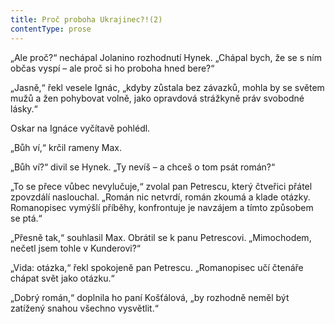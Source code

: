 ```yaml
---
title: Proč proboha Ukrajinec?!(2)
contentType: prose
---
```


„Ale proč?“ nechápal Jolanino rozhodnutí Hynek. „Chápal bych, že se s ním občas vyspí – ale proč si ho proboha hned bere?“

„Jasně,“ řekl vesele Ignác, „kdyby zůstala bez závazků, mohla by se světem mužů a žen pohybovat volně, jako opravdová strážkyně práv svobodné lásky.“

Oskar na Ignáce vyčítavě pohlédl.

„Bůh ví,“ krčil rameny Max.

„Bůh ví?“ divil se Hynek. „Ty nevíš – a chceš o tom psát román?“

„To se přece vůbec nevylučuje,“ zvolal pan Petrescu, který čtveřici přátel zpovzdálí naslouchal. „Román nic netvrdí, román zkoumá a klade otázky. Romanopisec vymýšlí příběhy, konfrontuje je navzájem a tímto způsobem se ptá.“

„Přesně tak,“ souhlasil Max. Obrátil se k panu Petrescovi. „Mimochodem, nečetl jsem tohle v Kunderovi?“

„Vida: otázka,“ řekl spokojeně pan Petrescu. „Romanopisec učí čtenáře chápat svět jako otázku.“

„Dobrý román,“ doplnila ho paní Košťálová, „by rozhodně neměl být zatížený snahou všechno vysvětlit.“
